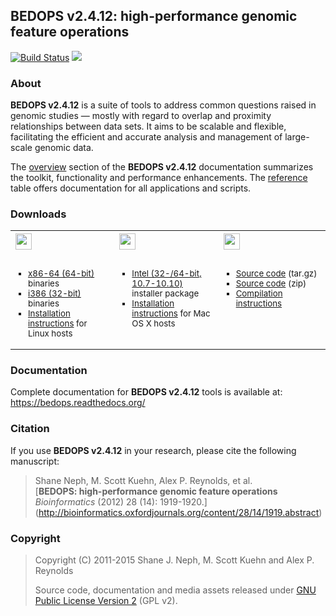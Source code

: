 ## BEDOPS v2.4.12: high-performance genomic feature operations ##

[![Build Status](https://travis-ci.org/bedops/bedops.svg?branch=master)](https://travis-ci.org/bedops/bedops) [![](https://img.shields.io/badge/license-GPLv2-blue.svg)](https://github.com/bedops/bedops/blob/master/LICENSE)

<!-- <img src="http://bedops.readthedocs.org/en/latest/_static/logo_with_label_v2.png" align="right" style="max-width:33%" /> -->

### About ###

**BEDOPS v2.4.12** is a suite of tools to address common questions raised in genomic studies — mostly with regard to overlap and proximity relationships between data sets. It aims to be scalable and flexible, facilitating the efficient and accurate analysis and management of large-scale genomic data. 

The <a href="https://bedops.readthedocs.org/en/latest/content/overview.html#overview">overview</a> section of the **BEDOPS v2.4.12** documentation summarizes the toolkit, functionality and performance enhancements. The <a href="https://bedops.readthedocs.org/en/latest/index.html#reference">reference</a> table offers documentation for all applications and scripts.


### Downloads ###

<table width="100%">
<tr>
<th width="33%" align="left">
<img src="https://bedops.readthedocs.org/en/latest/_images/linux_v2.png" height="26px" style="height:26px !important; width: auto !important; margin-bottom:10px;">
</th>
<th width="33%" align="left">
<img src="https://bedops.readthedocs.org/en/latest/_images/macosx_v2.png" height="26px" style="height:26px !important; width: auto !important; margin-bottom:10px;">
</th>
<th width="34%" align="left">
<img src="https://bedops.readthedocs.org/en/latest/_images/source_v2.png" height="26px" style="height:26px !important; width: auto !important; margin-bottom:10px;">
</th>
</tr>
<tr>
<td valign="top">
<ul style="list-style-type:square; font-size:smaller; margin-left:0; margin-right:0px; padding-right:0px; padding-left:20px;">
<li><a href="https://github.com/bedops/bedops/releases/download/v2.4.12/bedops_linux_x86_64-v2.4.12.tar.bz2">x86-64 (64-bit)</a> binaries</li>
<li><a href="https://github.com/bedops/bedops/releases/download/v2.4.12/bedops_linux_i386-v2.4.12.tar.bz2">i386 (32-bit)</a> binaries</li>
<li><a href="http://bedops.readthedocs.org/en/latest/content/installation.html#linux">Installation instructions</a> for Linux hosts</li>
</ul>
</td>
<td valign="top">
<ul style="list-style-type:square; font-size:smaller; margin-left:0; margin-right:0px; padding-right:0px; padding-left:20px;">
<li><a href="https://github.com/bedops/bedops/releases/download/v2.4.12/BEDOPS.2.4.12.pkg.zip">Intel (32-/64-bit, 10.7-10.10)</a> installer package</li>
<li><a href="http://bedops.readthedocs.org/en/latest/content/installation.html#mac-os-x">Installation instructions</a> for Mac OS X hosts</li>
</ul>
</td>
<td valign="top">
<ul style="list-style-type:square; font-size:smaller; margin-left:0; margin-right:0px; padding-right:0px; padding-left:20px;">
<li><a href="https://github.com/bedops/bedops/archive/v2.4.12.tar.gz">Source code</a> (tar.gz)</li>
<li><a href="https://github.com/bedops/bedops/archive/v2.4.12.zip">Source code</a> (zip)</li>
<li><a href="http://bedops.readthedocs.org/en/latest/content/installation.html#installation-via-source-code">Compilation instructions</a></li>
</ul>
</td>
</tr>
</table>

### Documentation ###

Complete documentation for **BEDOPS v2.4.12** tools is available at: <a href="https://bedops.readthedocs.org/en/latest/index.html">https://bedops.readthedocs.org/</a>

### Citation ###

If you use **BEDOPS v2.4.12** in your research, please cite the following manuscript:

> Shane Neph, M. Scott Kuehn, Alex P. Reynolds, et al.  
> [**BEDOPS: high-performance genomic feature operations**  
> *Bioinformatics* (2012) 28 (14): 1919-1920.] (http://bioinformatics.oxfordjournals.org/content/28/14/1919.abstract)

### Copyright ###

> Copyright (C) 2011-2015 Shane J. Neph, M. Scott Kuehn and Alex P. Reynolds
>
> Source code, documentation and media assets released under <a href="https://github.com/bedops/bedops/blob/master/LICENSE">GNU Public License Version 2</a> (GPL v2).

